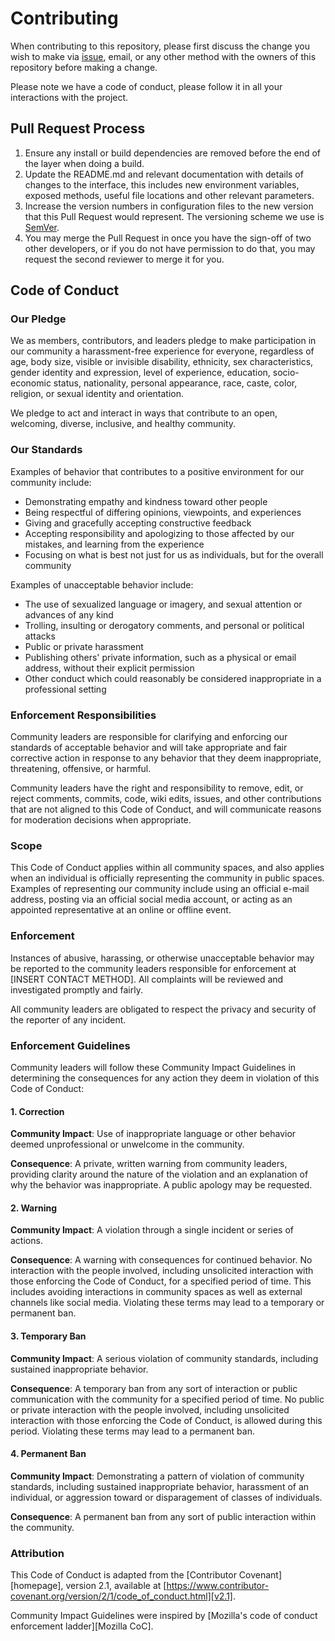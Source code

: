 # Contributing

When contributing to this repository, please first discuss the change you wish to make via
[issue]("https://github.com/mechaprabal/caterpillard/issues"), email, or any other method
with the owners of this repository before making a change.

Please note we have a code of conduct, please follow it in all your interactions with the
project.

## Pull Request Process

1. Ensure any install or build dependencies are removed before the end of the layer when
   doing a build.
2. Update the README.md and relevant documentation with details of changes to the
   interface, this includes new environment variables, exposed methods, useful file
   locations and other relevant parameters.
3. Increase the version numbers in configuration files to the new version that this Pull
   Request would represent. The versioning scheme we use is [SemVer](http://semver.org/).
4. You may merge the Pull Request in once you have the sign-off of two other developers,
   or if you do not have permission to do that, you may request the second reviewer to
   merge it for you.

## Code of Conduct

### Our Pledge

We as members, contributors, and leaders pledge to make participation in our community a
harassment-free experience for everyone, regardless of age, body size, visible or
invisible disability, ethnicity, sex characteristics, gender identity and expression,
level of experience, education, socio-economic status, nationality, personal appearance,
race, caste, color, religion, or sexual identity and orientation.

We pledge to act and interact in ways that contribute to an open, welcoming, diverse,
inclusive, and healthy community.

### Our Standards

Examples of behavior that contributes to a positive environment for our community include:

* Demonstrating empathy and kindness toward other people
* Being respectful of differing opinions, viewpoints, and experiences
* Giving and gracefully accepting constructive feedback
* Accepting responsibility and apologizing to those affected by our mistakes, and learning
  from the experience
* Focusing on what is best not just for us as individuals, but for the overall community

Examples of unacceptable behavior include:

* The use of sexualized language or imagery, and sexual attention or advances of any kind
* Trolling, insulting or derogatory comments, and personal or political attacks
* Public or private harassment
* Publishing others' private information, such as a physical or email address, without
  their explicit permission
* Other conduct which could reasonably be considered inappropriate in a professional
  setting

### Enforcement Responsibilities

Community leaders are responsible for clarifying and enforcing our standards of acceptable
behavior and will take appropriate and fair corrective action in response to any behavior
that they deem inappropriate, threatening, offensive, or harmful.

Community leaders have the right and responsibility to remove, edit, or reject comments,
commits, code, wiki edits, issues, and other contributions that are not aligned to this
Code of Conduct, and will communicate reasons for moderation decisions when appropriate.

### Scope

This Code of Conduct applies within all community spaces, and also applies when an
individual is officially representing the community in public spaces. Examples of
representing our community include using an official e-mail address, posting via an
official social media account, or acting as an appointed representative at an online or
offline event.

### Enforcement

Instances of abusive, harassing, or otherwise unacceptable behavior may be reported to the
community leaders responsible for enforcement at [INSERT CONTACT METHOD]. All complaints
will be reviewed and investigated promptly and fairly.

All community leaders are obligated to respect the privacy and security of the reporter of
any incident.

### Enforcement Guidelines

Community leaders will follow these Community Impact Guidelines in determining the
consequences for any action they deem in violation of this Code of Conduct:

#### 1. Correction

**Community Impact**: Use of inappropriate language or other behavior deemed
unprofessional or unwelcome in the community.

**Consequence**: A private, written warning from community leaders, providing clarity
around the nature of the violation and an explanation of why the behavior was
inappropriate. A public apology may be requested.

#### 2. Warning

**Community Impact**: A violation through a single incident or series of actions.

**Consequence**: A warning with consequences for continued behavior. No interaction with
the people involved, including unsolicited interaction with those enforcing the Code of
Conduct, for a specified period of time. This includes avoiding interactions in community
spaces as well as external channels like social media. Violating these terms may lead to a
temporary or permanent ban.

#### 3. Temporary Ban

**Community Impact**: A serious violation of community standards, including sustained
inappropriate behavior.

**Consequence**: A temporary ban from any sort of interaction or public communication with
the community for a specified period of time. No public or private interaction with the
people involved, including unsolicited interaction with those enforcing the Code of
Conduct, is allowed during this period. Violating these terms may lead to a permanent ban.

#### 4. Permanent Ban

**Community Impact**: Demonstrating a pattern of violation of community standards,
including sustained inappropriate behavior, harassment of an individual, or aggression
toward or disparagement of classes of individuals.

**Consequence**: A permanent ban from any sort of public interaction within the community.

### Attribution

This Code of Conduct is adapted from the [Contributor Covenant][homepage], version 2.1,
available at
[https://www.contributor-covenant.org/version/2/1/code_of_conduct.html][v2.1].

Community Impact Guidelines were inspired by [Mozilla's code of conduct enforcement
ladder][Mozilla CoC].
